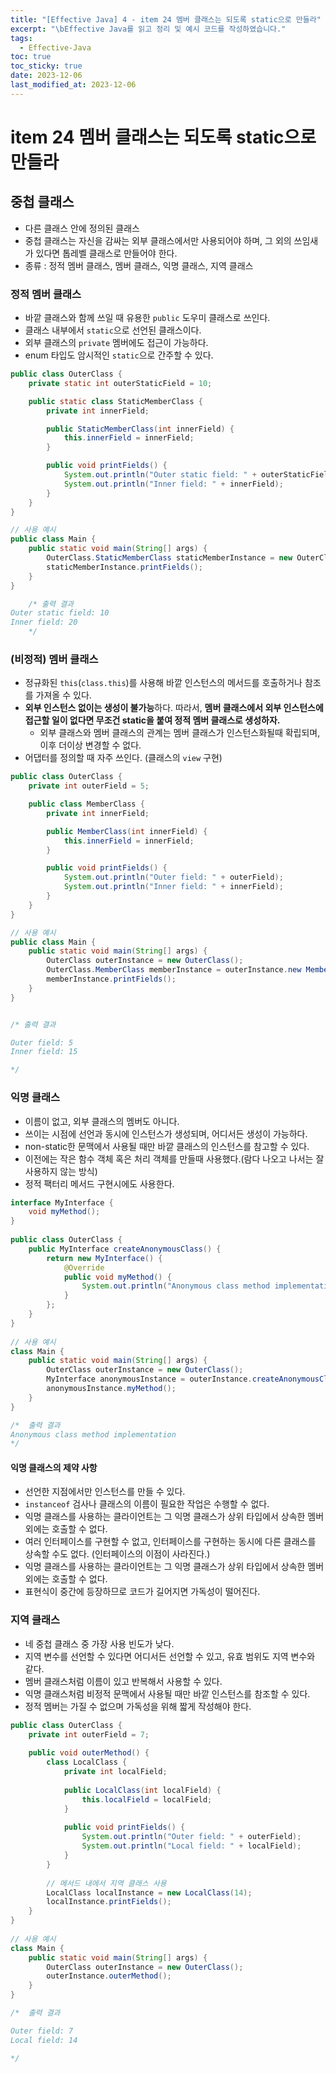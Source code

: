 ```yaml
---
title: "[Effective Java] 4 - item 24 멤버 클래스는 되도록 static으로 만들라"
excerpt: "\bEffective Java를 읽고 정리 및 예시 코드를 작성하였습니다."
tags:
  - Effective-Java
toc: true
toc_sticky: true
date: 2023-12-06
last_modified_at: 2023-12-06
---
```


# item 24 멤버 클래스는 되도록 static으로 만들라

## 중첩 클래스

- 다른 클래스 안에 정의된 클래스
- 중첩 클래스는 자신을 감싸는 외부 클래스에서만 사용되어야 하며, 그 외의 쓰임새가 있다면 톱레벨 클래스로 만들어야 한다.
- 종류 : 정적 멤버 클래스, 멤버 클래스, 익명 클래스, 지역 클래스

### 정적 멤버 클래스

- 바깥 클래스와 함께 쓰일 때 유용한 `public` 도우미 클래스로 쓰인다.
- 클래스 내부에서 `static`으로 선언된 클래스이다.
- 외부 클래스의 `private` 멤버에도 접근이 가능하다.
- enum 타입도 암시적인 `static`으로 간주할 수 있다.

```java
public class OuterClass {
    private static int outerStaticField = 10;

    public static class StaticMemberClass {
        private int innerField;

        public StaticMemberClass(int innerField) {
            this.innerField = innerField;
        }

        public void printFields() {
            System.out.println("Outer static field: " + outerStaticField);
            System.out.println("Inner field: " + innerField);
        }
    }
}

// 사용 예시
public class Main {
    public static void main(String[] args) {
        OuterClass.StaticMemberClass staticMemberInstance = new OuterClass.StaticMemberClass(20);
        staticMemberInstance.printFields();
    }
}

	/* 출력 결과
Outer static field: 10
Inner field: 20
	*/

```



### (비정적) 멤버 클래스

- 정규화된 `this`(`class.this`)를 사용해 바깥 인스턴스의 메서드를 호출하거나 참조를 가져올 수 있다.
- **외부 인스턴스 없이는 생성이 불가능**하다. 따라서, **멤버 클래스에서 외부 인스턴스에 접근할 일이 없다면 무조건 static을 붙여 정적 멤버 클래스로 생성하자.**
	- 외부 클래스와 멤버 클래스의 관계는 멤버 클래스가 인스턴스화될때 확립되며, 이후 더이상 변경할 수 없다. 
- 어댑터를 정의할 때 자주 쓰인다. (클래스의 `view` 구현)

```java
public class OuterClass {
    private int outerField = 5;

    public class MemberClass {
        private int innerField;

        public MemberClass(int innerField) {
            this.innerField = innerField;
        }

        public void printFields() {
            System.out.println("Outer field: " + outerField);
            System.out.println("Inner field: " + innerField);
        }
    }
}

// 사용 예시
public class Main {
    public static void main(String[] args) {
        OuterClass outerInstance = new OuterClass();
        OuterClass.MemberClass memberInstance = outerInstance.new MemberClass(15);
        memberInstance.printFields();
    }
}


/* 출력 결과

Outer field: 5
Inner field: 15

*/
```

### 익명 클래스

- 이름이 없고, 외부 클래스의 멤버도 아니다.
- 쓰이는 시점에 선언과 동시에 인스턴스가 생성되며, 어디서든 생성이 가능하다.
- non-static한 문맥에서 사용될 때만 바깥 클래스의 인스턴스를 참고할 수 있다.
- 이전에는 작은 함수 객체 혹은 처리 객체를 만들때 사용했다.(람다 나오고 나서는 잘 사용하지 않는 방식)
- 정적 팩터리 메서드 구현시에도 사용한다.

```java
interface MyInterface {  
    void myMethod();  
}  
  
public class OuterClass {  
    public MyInterface createAnonymousClass() {  
        return new MyInterface() {  
            @Override  
            public void myMethod() {  
                System.out.println("Anonymous class method implementation");  
            }  
        };  
    }  
}  
  
// 사용 예시  
class Main {  
    public static void main(String[] args) {  
        OuterClass outerInstance = new OuterClass();  
        MyInterface anonymousInstance = outerInstance.createAnonymousClass();  
        anonymousInstance.myMethod();  
    }  
}

/*  출력 결과
Anonymous class method implementation
*/

```

#### 익명 클래스의 제약 사항

- 선언한 지점에서만 인스턴스를 만들 수 있다.
- `instanceof` 검사나 클래스의 이름이 필요한 작업은 수행할 수 없다.
- 익명 클래스를 사용하는 클라이언트는 그 익명 클래스가 상위 타입에서 상속한 멤버 외에는 호출할 수 없다.
- 여러 인터페이스를 구현할 수 없고, 인터페이스를 구현하는 동시에 다른 클래스를 상속할 수도 없다. (인터페이스의 이점이 사라진다.)
- 익명 클래스를 사용하는 클라이언트는 그 익명 클래스가 상위 타입에서 상속한 멤버 외에는 호출할 수 없다.
- 표현식이 중간에 등장하므로 코드가 길어지면 가독성이 떨어진다.

### 지역 클래스

- 네 중첩 클래스 중 가장 사용 빈도가 낮다.
- 지역 변수를 선언할 수 있다면 어디서든 선언할 수 있고, 유효 범위도 지역 변수와 같다.
- 멤버 클래스처럼 이름이 있고 반복해서 사용할 수 있다.
- 익명 클래스처럼 비정적 문맥에서 사용될 때만 바깥 인스턴스를 참조할 수 있다. 
- 정적 멤버는 가질 수 없으며 가독성을 위해 짧게 작성해야 한다.

```java
public class OuterClass {  
    private int outerField = 7;  
  
    public void outerMethod() {  
        class LocalClass {  
            private int localField;  
  
            public LocalClass(int localField) {  
                this.localField = localField;  
            }  
  
            public void printFields() {  
                System.out.println("Outer field: " + outerField);  
                System.out.println("Local field: " + localField);  
            }  
        }  
  
        // 메서드 내에서 지역 클래스 사용  
        LocalClass localInstance = new LocalClass(14);  
        localInstance.printFields();  
    }  
}  
  
// 사용 예시  
class Main {  
    public static void main(String[] args) {  
        OuterClass outerInstance = new OuterClass();  
        outerInstance.outerMethod();  
    }  
}

/*  출력 결과

Outer field: 7
Local field: 14

*/

```